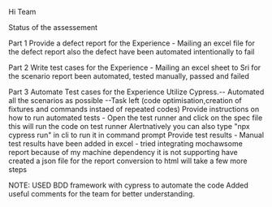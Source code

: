 Hi Team 


Status of the assessement 

Part 1
Provide a defect report for the Experience   - Mailing an excel file for the defect report also the defect have been automated intentionally to fail 


Part 2
Write test cases for the Experience  - Mailing an excel sheet to Sri for the scenario report been automated, tested manually, passed and failed


Part 3
Automate Test cases for the Experience
Utilize Cypress.-- Automated all the scenarios as possible --Task left (code optimisation,creation of fixtures and commands instaed of repeated codes)
Provide instructions on how to run automated tests - Open the test runner and click on the spec file this will run the code on test runner 
Alertnatively you can also type "npx cypress run" in cli to run it in command prompt 
Provide test results - Manual test results have been added in excel - tried integrating mochawsome report because of my machine dependency it is not supporting have created a json file for 
the report conversion to html will take a few more steps 




NOTE: USED BDD framework with cypress to automate the code
Added useful comments for the team for better understanding.
